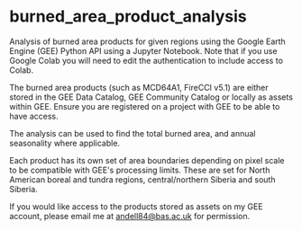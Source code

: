 # burned_area_product_analysis
Analysis of burned area products for given regions using the Google Earth Engine (GEE) Python API using a Jupyter Notebook. Note that if you use Google Colab you will need to edit the authentication to include access to Colab.

The burned area products (such as MCD64A1, FireCCI v5.1) are either stored in the GEE Data Catalog, GEE Community Catalog or locally as assets within GEE. Ensure you are registered on a project with GEE to be able to have access.

The analysis can be used to find the total burned area, and annual seasonality where applicable.

Each product has its own set of area boundaries depending on pixel scale to be compatible with GEE's processing limits. These are set for North American boreal and tundra regions, central/northern Siberia and south Siberia.

If you would like access to the products stored as assets on my GEE account, please email me at andell84@bas.ac.uk for permission.
